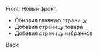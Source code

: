 Front:
Новый фронт.
- Обновил главную страницу
- Добавил страницу товара
- Добавил страницу избранное

Back:
